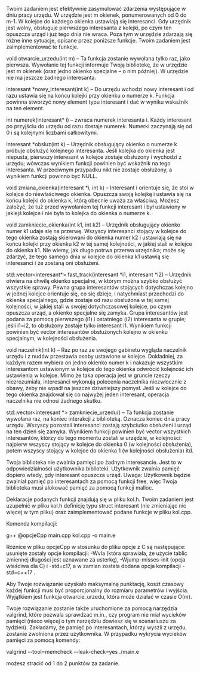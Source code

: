 Twoim zadaniem jest efektywnie zasymulować zdarzenia występujące w dniu pracy urzędu. W urzędzie jest m okienek, ponumerowanych od 0 do m-1. W kolejce do każdego okienka ustawiają się interesanci. Gdy urzędnik jest wolny, obsługuje pierwszego interesanta z kolejki, po czym ten opuszcza urząd i już tego dnia nie wraca. Poza tym w urzędzie zdarzają się różne inne sytuacje, opisane przez poniższe funkcje. Twoim zadaniem jest zaimplementować te funkcje.

void otwarcie_urzedu(int m) – Ta funkcja zostanie wywołana tylko raz, jako pierwsza. Wywołanie tej funkcji informuje Twoją bibliotekę, że w urzędzie jest m okienek (oraz jedno okienko specjalne – o nim później). W urzędzie nie ma jeszcze żadnego interesanta.

interesant *nowy_interesant(int k) – Do urzędu wchodzi nowy interesant i od razu ustawia się na końcu kolejki przy okienku o numerze k. Funkcja powinna stworzyć nowy element typu interesant i dać w wyniku wskaźnik na ten element.

int numerek(interesant* i) – zwraca numerek interesanta i. Każdy interesant po przyjściu do urzędu od razu dostaje numerek. Numerki zaczynają się od 0 i są kolejnymi liczbami całkowitymi.

interesant *obsluz(int k) – Urzędnik obsługujący okienko o numerze k próbuje obsłużyć kolejnego interesanta. Jeśli kolejka do okienka jest niepusta, pierwszy interesant w kolejce zostaje obsłużony i wychodzi z urzędu; wówczas wynikiem funkcji powinien być wskaźnik na tego interesanta. W przeciwnym przypadku nikt nie zostaje obsłużony, a wynikiem funkcji powinno być NULL.

void zmiana_okienka(interesant *i, int k) – Interesant i orientuje się, że stoi w kolejce do niewłaściwego okienka. Opuszcza swoją kolejkę i ustawia się na końcu kolejki do okienka k, którą obecnie uważa za właściwą. Możesz założyć, że tuż przed wywołaniem tej funkcji interesant i był ustawiony w jakiejś kolejce i nie była to kolejka do okienka o numerze k.

void zamkniecie_okienka(int k1, int k2) – Urzędnik obsługujący okienko numer k1 udaje się na przerwę. Wszyscy interesanci stojący w kolejce do tego okienka zostają skierowani do okienka numer k2 i ustawiają się na końcu kolejki przy okienku k2 w tej samej kolejności, w jakiej stali w kolejce do okienka k1. Nie wiemy, jak długo potrwa przerwa urzędnika; może się zdarzyć, że tego samego dnia w kolejce do okienka k1 ustawią się interesanci i że zostaną oni obsłużeni.

std::vector<interesant*> fast_track(interesant *i1, interesant *i2) – Urzędnik otwiera na chwilę okienko specjalne, w którym można szybko obsłużyć wszystkie sprawy. Pewna grupa interesantów stojących dotychczas kolejno w jednej kolejce orientuje się, co się dzieje, i natychmiast przechodzi do okienka specjalnego, gdzie zostaje od razu obsłużona w tej samej kolejności, w jakiej stali w swojej dotychczasowej kolejce, po czym opuszcza urząd, a okienko specjalne się zamyka. Grupa interesantów jest podana za pomocą pierwszego (i1) i ostatniego (i2) interesanta w grupie; jeśli i1=i2, to obsłużony zostaje tylko interesant i1. Wynikiem funkcji powinien być vector interesantów obsłużonych kolejno w okienku specjalnym, w kolejności obsłużenia.

void naczelnik(int k) – Raz po raz ze swojego gabinetu wygląda naczelnik urzędu i z nudów przestawia osoby ustawione w kolejce. Dokładniej, za każdym razem wybiera on jedno okienko numer k i nakazuje wszystkim interesantom ustawionym w kolejce do tego okienka odwrócić kolejność ich ustawienia w kolejce. Mimo że taka operacja jest w gruncie rzeczy niezrozumiała, interesanci wykonują polecenia naczelnika niezwłocznie z obawy, żeby nie wpadł na jeszcze dziwniejszy pomysł. Jeśli w kolejce do tego okienka znajdował się co najwyżej jeden interesant, operacja naczelnika nie odnosi żadnego skutku.

std::vector<interesant *> zamkniecie_urzedu() – Ta funkcja zostanie wywołana raz, na koniec interakcji z biblioteką. Oznacza koniec dnia pracy urzędu. Wszyscy pozostali interesanci zostają szybciutko obsłużeni i urząd na ten dzień się zamyka. Wynikiem funkcji powinien być vector wszystkich interesantów, którzy do tego momentu zostali w urzędzie, w kolejności: najpierw wszyscy stojący w kolejce do okienka 0 (w kolejności obsłużenia), potem wszyscy stojący w kolejce do okienka 1 (w kolejności obsłużenia) itd.

Twoja biblioteka nie zwalnia pamięci po żadnym interesancie. Jest to w odpowiedzialności użytkownika biblioteki. Użytkownik zwalnia pamięć dopiero wtedy, gdy interesant opuszcza urząd. Uwaga: Użytkownik będzie zwalniał pamięć po interesantach za pomocą funkcji free, więc Twoja biblioteka musi alokować pamięć za pomocą funkcji malloc.

Deklaracje podanych funkcji znajdują się w pliku kol.h. Twoim zadaniem jest uzupełnić w pliku kol.h definicję typu struct interesant (nie zmieniając nic więcej w tym pliku) oraz zaimplementować podane funkcje w pliku kol.cpp.

Komenda kompilacji:

g++ @opcjeCpp main.cpp kol.cpp -o main.e

Różnice w pliku opcjeCpp w stosunku do pliku opcje z C są następujące: usunięte zostały opcje kompilacji: -Wvla (która sprawiała, że użycie tablic zmiennej długości jest uznawane za usterkę), -Wjump-misses-init (opcja właściwa dla C) i -std=c17, a w zamian została dodana opcja kompilacji -std=c++17 .

Aby Twoje rozwiązanie uzyskało maksymalną punktację, koszt czasowy każdej funkcji musi być proporcjonalny do rozmiaru parametrów i wyjścia. Wyjątkiem jest funkcja otwarcie_urzedu, która może działać w czasie O(m).

Twoje rozwiązanie zostanie także uruchomione za pomocą narzędzia valgrind, które pozwala sprawdzać m.in., czy program nie miał wycieków pamięci (nieco więcej o tym narzędziu dowiesz się w scenariuszu za tydzień). Zakładamy, że pamięć po interesantach, którzy wyszli z urzędu, zostanie zwolniona przez użytkownika. W przypadku wykrycia wycieków pamięci za pomocą komendy:

valgrind --tool=memcheck --leak-check=yes ./main.e

możesz stracić od 1 do 2 punktów za zadanie.

